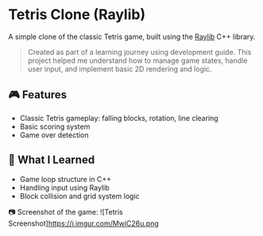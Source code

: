 # Tetris Clone (Raylib)

A simple clone of the classic Tetris game, built using the [Raylib](https://www.raylib.com/) C++ library.

> Created as part of a learning journey using development guide. This project helped me understand how to manage game states, handle user input, and implement basic 2D rendering and logic.

## 🎮 Features
- Classic Tetris gameplay: falling blocks, rotation, line clearing
- Basic scoring system
- Game over detection

## 🧠 What I Learned
- Game loop structure in C++
- Handling input using Raylib
- Block collision and grid system logic

📷 Screenshot of the game:
![Tetris Screenshot]https://i.imgur.com/MwiC26u.png
